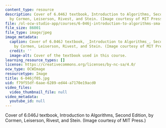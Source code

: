 ```yaml
---
content_type: resource
description: Cover of 6.046J textbook, Introduction to Algorithms, Second Edition,
  by Cormen, Leiserson, Rivest, and Stein. (Image courtesy of MIT Press.)
file: /ol-ocw-studio-app/courses/6-046j-introduction-to-algorithms-sma-5503-fall-2005/f79f55df6aae6289ed44a7170e19acd0_6-046jf05.jpg
file_size: 86001
file_type: image/jpeg
image_metadata:
  caption: Cover of 6.046J textbook, _Introduction to Algorithms_, Second Edition,
    by Cormen, Leiserson, Rivest, and Stein. (Image courtesy of MIT Press.)
  credit: ''
  image-alt: Cover of the textbook used in this course.
learning_resource_types: []
license: https://creativecommons.org/licenses/by-nc-sa/4.0/
ocw_type: OCWImage
resourcetype: Image
title: 6-046jf05.jpg
uid: f79f55df-6aae-6289-ed44-a7170e19acd0
video_files:
  video_thumbnail_file: null
video_metadata:
  youtube_id: null
---
```

Cover of 6.046J textbook, Introduction to Algorithms, Second Edition, by Cormen, Leiserson, Rivest, and Stein. (Image courtesy of MIT Press.)